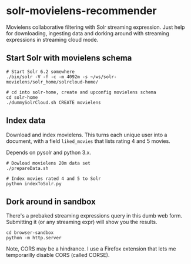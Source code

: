 # solr-movielens-recommender
Movielens collaborative filtering with Solr streaming expression. Just help for downloading, ingesting data and dorking around with streaming expressions in streaming cloud mode.

## Start Solr with movielens schema

```
# Start Solr 6.2 somewhere
./bin/solr -V -f -c -m 4092m -s ~/ws/solr-movielens/solr_home/solrcloud-home/

# cd into solr-home, create and upconfig movielens schema
cd solr-home
./dummySolrCloud.sh CREATE movielens
```

## Index data

Download and index movielens. This turns each unique user into a document, with a field `liked_movies` that lists rating 4 and 5 movies.

Depends on pysolr and python 3.x.

```
# Dowload movielens 20m data set
./prepareData.sh

# Index movies rated 4 and 5 to Solr
python indexToSolr.py
```

## Dork around in sandbox

There's a prebaked streaming expressions query in this dumb web form. Submitting it (or any streaming expr) will show you the results.

```
cd browser-sandbox
python -m http.server
```

Note, CORS may be a hindrance. I use a Firefox extension that lets me temporarilly disable CORS (called CORSE).
